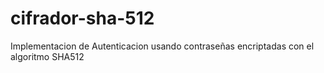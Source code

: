 # cifrador-sha-512
Implementacion de Autenticacion usando contraseñas encriptadas con el algoritmo SHA512
